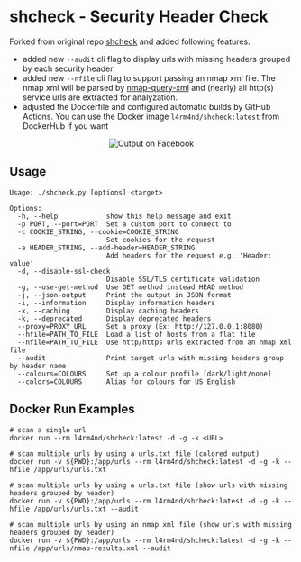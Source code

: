 # shcheck - Security Header Check

Forked from original repo [shcheck](https://github.com/santoru/shcheck) and added following features:
- added new `--audit` cli flag to display urls with missing headers grouped by each security header
- added new `--nfile` cli flag to support passing an nmap xml file. The nmap xml will be parsed by [nmap-query-xml](https://github.com/honze-net/nmap-query-xml) and (nearly) all http(s) service urls are extracted for analyzation.
- adjusted the Dockerfile and configured automatic builds by GitHub Actions. You can use the Docker image `l4rm4nd/shcheck:latest` from DockerHub if you want

<p align="center">
    <img src="screenshot.png" alt="Output on Facebook" />
</p>

## Usage
```
Usage: ./shcheck.py [options] <target>

Options:
  -h, --help            show this help message and exit
  -p PORT, --port=PORT  Set a custom port to connect to
  -c COOKIE_STRING, --cookie=COOKIE_STRING
                        Set cookies for the request
  -a HEADER_STRING, --add-header=HEADER_STRING
                        Add headers for the request e.g. 'Header: value'
  -d, --disable-ssl-check
                        Disable SSL/TLS certificate validation
  -g, --use-get-method  Use GET method instead HEAD method
  -j, --json-output     Print the output in JSON format
  -i, --information     Display information headers
  -x, --caching         Display caching headers
  -k, --deprecated      Display deprecated headers
  --proxy=PROXY_URL     Set a proxy (Ex: http://127.0.0.1:8080)
  --hfile=PATH_TO_FILE  Load a list of hosts from a flat file
  --nfile=PATH_TO_FILE  Use http/https urls extracted from an nmap xml file
  --audit               Print target urls with missing headers group by header name
  --colours=COLOURS     Set up a colour profile [dark/light/none]
  --colors=COLOURS      Alias for colours for US English
```

## Docker Run Examples
````
# scan a single url
docker run --rm l4rm4nd/shcheck:latest -d -g -k <URL>

# scan multiple urls by using a urls.txt file (colored output)
docker run -v ${PWD}:/app/urls --rm l4rm4nd/shcheck:latest -d -g -k --hfile /app/urls/urls.txt

# scan multiple urls by using a urls.txt file (show urls with missing headers grouped by header)
docker run -v ${PWD}:/app/urls --rm l4rm4nd/shcheck:latest -d -g -k --hfile /app/urls/urls.txt --audit

# scan multiple urls by using an nmap xml file (show urls with missing headers grouped by header)
docker run -v ${PWD}:/app/urls --rm l4rm4nd/shcheck:latest -d -g -k --nfile /app/urls/nmap-results.xml --audit
````
